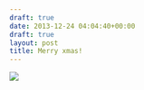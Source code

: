 ```yaml
---
draft: true
date: 2013-12-24 04:04:40+00:00
draft: true
layout: post
title: Merry xmas!
---
```


[![](http://clemi.ag3r.at/wp-content/uploads/2013/12/wpid-Photo-21.12.2013-1337.jpg)](http://clemi.ag3r.at/wp-content/uploads/2013/12/wpid-Photo-21.12.2013-1337.jpg)




